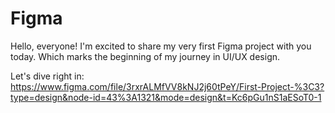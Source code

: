 # Figma
Hello, everyone! I'm excited to share my very first Figma project with you today. Which marks the beginning of my journey in UI/UX design.

Let's dive right in: https://www.figma.com/file/3rxrALMfVV8kNJ2j60tPeY/First-Project-%3C3?type=design&node-id=43%3A1321&mode=design&t=Kc6pGu1nS1aESoT0-1
